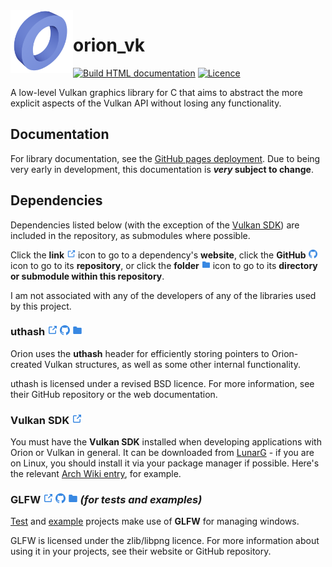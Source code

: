 <img src=".github/graphics/icon.png" align=left height=100px>

# orion_vk

[![Build HTML documentation](https://github.com/kosude/orion_vk/actions/workflows/docs-build.yml/badge.svg)](https://github.com/kosude/orion_vk/actions/workflows/docs-build.yml)
[![Licence](https://img.shields.io/github/license/kosude/orion_vk)](/LICENCE)

A low-level Vulkan graphics library for C that aims to abstract the more explicit
aspects of the Vulkan API without losing any functionality.

## Documentation

For library documentation, see the
[GitHub pages deployment](https://kosude.github.io/orion_vk/). Due to being very
early in development, this documentation  is **_very_ subject to change**.

## Dependencies

Dependencies listed below (with the exception of the [Vulkan SDK](#vulkan-sdk))
are included in the repository, as submodules where possible.

Click the **link** <img src=".github/graphics/symbolic/link/external.svg" width=14px>
icon to go to a dependency's **website**, click the **GitHub**
<img src=".github/graphics/symbolic/link/github.svg" width=14px> icon to go to its
**repository**, or click the **folder**
<img src=".github/graphics/symbolic/link/local.svg" width=14px> icon to go to
its **directory or submodule within this repository**.

I am not associated with any of the developers of any of the libraries used
by this project.

### uthash [<img src=".github/graphics/symbolic/link/external.svg" width=16px>](https://troydhanson.github.io/uthash/) [<img src=".github/graphics/symbolic/link/github.svg" width=16px>](https://github.com/troydhanson/uthash) [<img src=".github/graphics/symbolic/link/local.svg" width=16px>](/deps/core/)
Orion uses the **uthash** header for efficiently storing pointers to Orion-created
Vulkan structures, as well as some other internal functionality.

uthash is licensed under a revised BSD licence. For more information, see
their GitHub repository or the web documentation.

### Vulkan SDK [<img src=".github/graphics/symbolic/link/external.svg" width=16px>](https://vulkan.lunarg.com/)
You must have the **Vulkan SDK** installed when developing applications with
Orion or Vulkan in general. It can be downloaded from
[LunarG](https://vulkan.lunarg.com/) - if you are on Linux, you should install
it via your package manager if possible. Here's the
relevant [Arch Wiki entry](https://wiki.archlinux.org/title/Vulkan#Installation),
for example.

### GLFW [<img src=".github/graphics/symbolic/link/external.svg" width=16px>](https://www.glfw.org/) [<img src=".github/graphics/symbolic/link/github.svg" width=16px>](https://github.com/glfw/glfw) [<img src=".github/graphics/symbolic/link/local.svg" width=16px>](/deps/devel/) _(for tests and examples)_

[Test](tests/) and [example](examples/) projects make use of **GLFW** for
managing windows.

GLFW is licensed under the zlib/libpng licence. For more information about using
it in your projects, see their website or GitHub repository.
